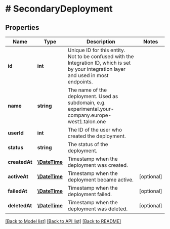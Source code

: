 # # SecondaryDeployment

## Properties

Name | Type | Description | Notes
------------ | ------------- | ------------- | -------------
**id** | **int** | Unique ID for this entity. Not to be confused with the Integration ID, which is set by your integration layer and used in most endpoints. | 
**name** | **string** | The name of the deployment. Used as subdomain, e.g. experimental.your-company.europe-west1.talon.one | 
**userId** | **int** | The ID of the user who created the deployment. | 
**status** | **string** | The status of the deployment. | 
**createdAt** | [**\DateTime**](\DateTime.md) | Timestamp when the deployment was created. | 
**activeAt** | [**\DateTime**](\DateTime.md) | Timestamp when the deployment became active. | [optional] 
**failedAt** | [**\DateTime**](\DateTime.md) | Timestamp when the deployment failed. | [optional] 
**deletedAt** | [**\DateTime**](\DateTime.md) | Timestamp when the deployment was deleted. | [optional] 

[[Back to Model list]](../../README.md#documentation-for-models) [[Back to API list]](../../README.md#documentation-for-api-endpoints) [[Back to README]](../../README.md)


